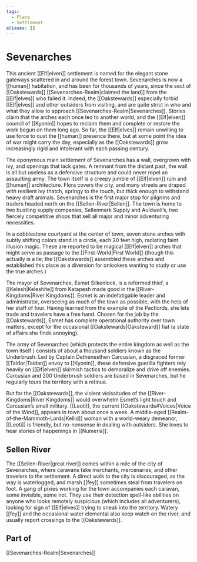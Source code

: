 ```yaml
---
tags:
  - Place
  - Settlement
aliases: []
---
```

# Sevenarches
This ancient [[Elf|elven]] settlement is named for the elegant stone gateways scattered in and around the forest town. Sevenarches is now a [[human]] habitation, and has been for thousands of years, since the sect of [[Oakstewards]] [[Sevenarches-Realm|claimed the land]] from the [[Elf|elves]] who failed it. Indeed, the [[Oakstewards]] especially forbid [[Elf|elves]] and other outsiders from visiting, and are quite strict in who and what they allow to approach [[Sevenarches-Realm|Sevenarches]]. Stories claim that the arches each once led to another world, and the [[Elf|elven]] council of [[Kyonin]] hopes to reclaim them and complete or restore the work begun on them long ago. So far, the [[Elf|elves]] remain unwilling to use force to oust the [[human]] presence there, but at some point the idea of war might carry the day, especially as the [[Oakstewards]] grow increasingly rigid and intolerant with each passing century.

The eponymous main settlement of Sevenarches has a wall, overgrown with ivy, and openings that lack gates. A remnant from the distant past, the wall is all but useless as a defensive structure and could never repel an assaulting army. The town itself is a creepy jumble of [[Elf|elven]] ruin and [[human]] architecture. Flora covers the city, and many streets are draped with resilient ivy thatch, springy to the touch, but thick enough to withstand heavy draft animals. Sevenarches is the first major stop for pilgrims and traders headed north on the [[Sellen-River|Sellen]]. The town is home to two bustling supply companies, Sellenmark Supply and Auldwell’s, two fiercely competitive shops that sell all major and minor adventuring necessities. 

In a cobblestone courtyard at the center of town, seven stone arches with subtly shifting colors stand in a circle, each 20 feet high, radiating faint illusion magic. These are reported to be magical [[Elf|elven]] arches that might serve as passage to the [[First-World|First World]] (though this actually is a lie; the [[Oakstewards]] assembled these arches and established this place as a diversion for onlookers wanting to study or use the true arches.) 

The mayor of Sevenarches, Esmet Silkenlock, is a reformed thief, a [[Kelesh|Keleshite]] from Katapesh made good in the [[River-Kingdoms|River Kingdoms]]. Esmet is an indefatigable leader and administrator, overseeing as much of the town as possible, with the help of her staff of four. Having learned from the example of the Pactlords, she lets trade and travelers have a free hand. Chosen for the job by the [[Oakstewards]], Esmet has complete operational authority over town matters, except for the occasional [[Oakstewards|Oaksteward]] fiat (a state of affairs she finds annoying). 

The army of Sevenarches (which protects the entire kingdom as well as the town itself ) consists of about a thousand soldiers known as the Underbrush. Led by Captain Dethenesthen Carcusian, a disgraced former [[Taldor|Taldan]] envoy to [[Kyonin]], these defensive guerilla fighters rely heavily on [[Elf|elven]] skirmish tactics to demoralize and drive off enemies. Carcusian and 200 Underbrush soldiers are based in Sevenarches, but he regularly tours the territory with a retinue. 

But for the [[Oakstewards]], the violent vicissitudes of the [[River-Kingdoms|River Kingdoms]] would overwhelm Esmet’s light touch and Carcusian’s small military. [[Leoti]], the current [[Oakstewards#Voices|Voice of the Wind]], appears in town about once a week. A middle-aged [[Realm-of-the-Mammoth-Lords|Kellid]] woman with a world-weary demeanor, [[Leoti]] is friendly, but no-nonsense in dealing with outsiders. She loves to hear stories of happenings in [[Numeria]]. 

## Sellen River
The [[Sellen-River|great river]] comes within a mile of the city of Sevenarches, where caravans take merchants, mercenaries, and other travelers to the settlement. A direct walk to the city is discouraged, as the way is waterlogged, and marsh [[fey]] sometimes steal from travelers on foot. A gang of pixies working for the town accompanies each caravan, some invisible, some not. They use their detection spell-like abilities on anyone who looks remotely suspicious (which includes all adventurers), looking for sign of [[Elf|elves]] trying to sneak into the territory. Watery [[fey]] and the occasional water elemental also keep watch on the river, and usually report crossings to the [[Oakstewards]]. 

## Part of
[[Sevenarches-Realm|Sevenarches]]